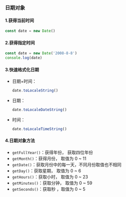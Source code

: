 ### 日期对象
#### 1.获得当前时间
```js
const date = new Date()
```

#### 2.获得指定时间
```js
const date = new Date('2008-8-8')
console.log(date)
```

#### 3.快速格式化日期
- 日期+时间：
    ```js
    date.toLocaleString()
    ```
- 日期：
    ```js
    date.toLocaleDateString()
    ```
- 时间：
    ```js
    date.toLocaleTimeString()
    ```

#### 4.日期对象方法
+ `getFullYear()`：获得年份， 获取四位年份 
+ `getMonth()`：获得月份， 取值为 0 ~ 11 
+ `getDate()`：获取月份中的每一天，不同月份取值也不相同
+ `getDay()`：获取星期， 取值为 0 ~ 6
+ `getHours()`：获取小时， 取值为 0 ~ 23
+ `getMinutes()`：获取分钟， 取值为 0 ~ 59
+ `getSeconds()`：获取秒 ，取值为 0 ~ 5

